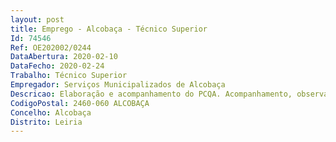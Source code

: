 ```yaml
--- 
layout: post
title: Emprego - Alcobaça - Técnico Superior
Id: 74546
Ref: OE202002/0244
DataAbertura: 2020-02-10
DataFecho: 2020-02-24
Trabalho: Técnico Superior
Empregador: Serviços Municipalizados de Alcobaça
Descricao: Elaboração e acompanhamento do PCQA. Acompanhamento, observação e divulgação das análises bacteriológicas com o registo das mesmas em plataforma. Relatórios de ensaio. Acompanhamento e monitorização do tratamento de abastecimento de água. Acompanhamento e disponibilização da informação à Entidade Reguladora dos Serviços de Águas e Resíduos (ERSAR) e todo o trabalho administrativo inerente à sua atividade nos termos do conteúdo funcional previsto no anexo a que se refere o nº 2 do artº 88 da LTFP, aprovada em anexo à Lei nº 35 2014 de de 20 de junho,
CodigoPostal: 2460-060 ALCOBAÇA
Concelho: Alcobaça
Distrito: Leiria
--- 
```

